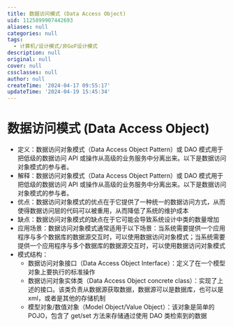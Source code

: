 ```yaml
---
title: 数据访问模式 (Data Access Object)
uid: 1125899907442693
aliases: null
categories: null
tags:
  - 计算机/设计模式/非GoF设计模式
description: null
original: null
cover: null
cssclasses: null
author: null
createTime: '2024-04-17 09:55:17'
updateTime: '2024-04-19 15:45:34'
---
```


# 数据访问模式 (Data Access Object)

- 定义：数据访问对象模式（Data Access Object Pattern）或 DAO 模式用于把低级的数据访问 API 或操作从高级的业务服务中分离出来。以下是数据访问对象模式的参与者。
- 解释：数据访问对象模式（Data Access Object Pattern）或 DAO 模式用于把低级的数据访问 API 或操作从高级的业务服务中分离出来。以下是数据访问对象模式的参与者。
- 优点：数据访问对象模式的优点在于它提供了一种统一的数据访问方式，从而使得数据访问层的代码可以被重用，从而降低了系统的维护成本
- 缺点：数据访问对象模式的缺点在于它可能会导致系统设计中类的数量增加
- 应用场景：数据访问对象模式通常适用于以下场景：当系统需要提供一个应用程序与多个数据库的数据源交互时，可以使用数据访问对象模式；当系统需要提供一个应用程序与多个数据库的数据源交互时，可以使用数据访问对象模式
- 模式结构：
  - 数据访问对象接口（Data Access Object Interface）：定义了在一个模型对象上要执行的标准操作
  - 数据访问对象实体类（Data Access Object concrete class）：实现了上述的接口。该类负责从数据源获取数据，数据源可以是数据库，也可以是 xml，或者是其他的存储机制
  - 模型对象/数值对象（Model Object/Value Object）：该对象是简单的 POJO，包含了 get/set 方法来存储通过使用 DAO 类检索到的数据
